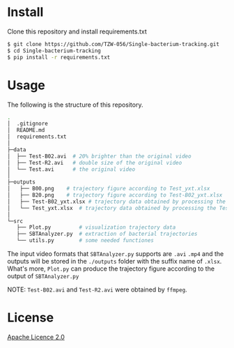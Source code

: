 # Install

Clone this repository and install requirements.txt

```bash
$ git clone https://github.com/TZW-056/Single-bacterium-tracking.git
$ cd Single-bacterium-tracking
$ pip install -r requirements.txt
```

# Usage

The following is the structure of this repository. 

```bash
.
│  .gitignore
│  README.md
│  requirements.txt  
│
├─data
│  ├── Test-B02.avi  # 20% brighter than the original video
│  ├── Test-R2.avi   # double size of the original video
│  └── Test.avi      # the original video
│      
├─outputs
│   ├── B00.png    # trajectory figure according to Test_yxt.xlsx
│   ├── B20.png    # trajectory figure according to Test-B02_yxt.xlsx
│   ├── Test-B02_yxt.xlsx # trajectory data obtained by processing the Test-B02.avi 
│   └── Test_yxt.xlsx  # trajectory data obtained by processing the Test.avi
│      
└─src
   ├── Plot.py         # visualization trajectory data
   ├── SBTAnalyzer.py  # extraction of bacterial trajectories
   └── utils.py        # some needed functiones
```

The input video formats that  `SBTAnalyzer.py` supports are `.avi` `.mp4` and the outputs will be stored in the `./outputs` folder with the suffix name of `.xlsx`.  What's more, `Plot.py` can produce the trajectory figure according to the output of  `SBTAnalyzer.py` 

NOTE: `Test-B02.avi` and `Test-R2.avi` were obtained by `ffmpeg`.

# License

[Apache Licence 2.0](http://www.apache.org/licenses/LICENSE-2.0)
